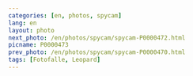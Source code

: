 ```yaml
---
categories: [en, photos, spycam]
lang: en
layout: photo
next_photo: /en/photos/spycam/spycam-P0000472.html
picname: P0000473
prev_photo: /en/photos/spycam/spycam-P0000470.html
tags: [Fotofalle, Leopard]
---
```

